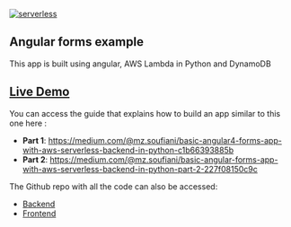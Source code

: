 [![serverless](http://public.serverless.com/badges/v3.svg)](http://www.serverless.com)

## Angular forms example
This app is built using angular, AWS Lambda in Python and DynamoDB

## [Live Demo](https://zakaria-soufiani.github.io/medium-test/)

You can access the guide that explains how to build an app similar to this one here : 
* **Part 1**: https://medium.com/@mz.soufiani/basic-angular4-forms-app-with-aws-serverless-backend-in-python-c1b66393885b
* **Part 2**: https://medium.com/@mz.soufiani/basic-angular-forms-app-with-aws-serverless-backend-in-python-part-2-227f08150c9c

The Github repo with all the code can also be accessed:

* [Backend](https://github.com/zakaria-soufiani/inputform-backend)
* [Frontend](https://github.com/zakaria-soufiani/medium-test)
